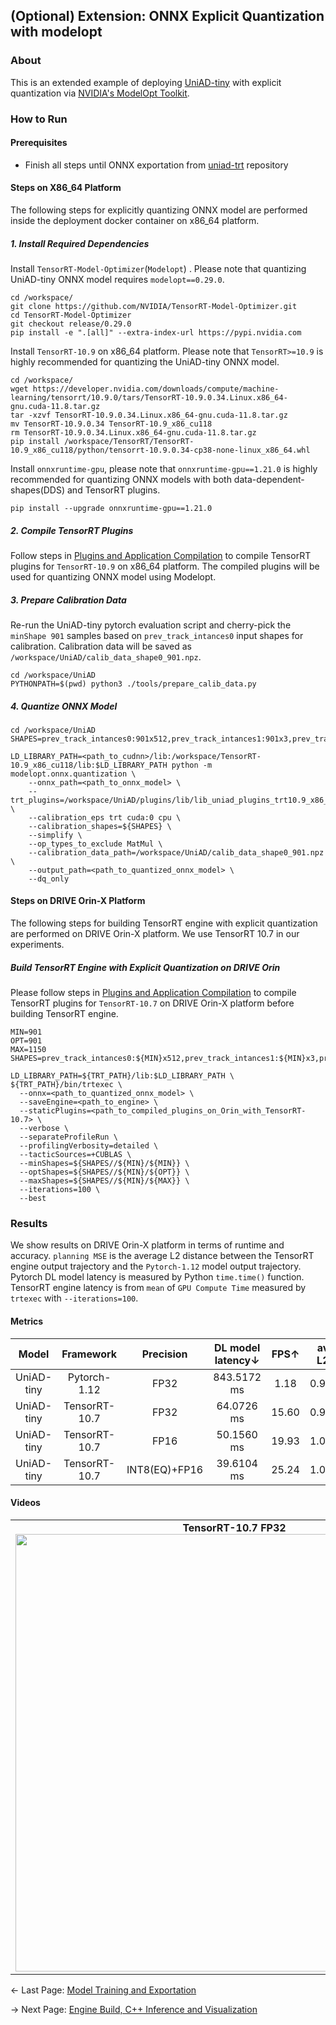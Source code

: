 ## (Optional) Extension: ONNX Explicit Quantization with modelopt
### About
This is an extended example of deploying [UniAD-tiny](https://github.com/NVIDIA/DL4AGX/tree/master/AV-Solutions/uniad-trt) with explicit quantization via [NVIDIA's ModelOpt Toolkit](https://github.com/NVIDIA/TensorRT-Model-Optimizer).
### How to Run
#### Prerequisites
- Finish all steps until ONNX exportation from [uniad-trt](https://github.com/NVIDIA/DL4AGX/tree/master/AV-Solutions/uniad-trt) repository

#### Steps on X86_64 Platform
The following steps for explicitly quantizing ONNX model are performed inside the deployment docker container on x86_64 platform.

##### 1. Install Required Dependencies
Install `TensorRT-Model-Optimizer`(`Modelopt`) . Please note that quantizing UniAD-tiny ONNX model requires `modelopt==0.29.0`.
```
cd /workspace/
git clone https://github.com/NVIDIA/TensorRT-Model-Optimizer.git
cd TensorRT-Model-Optimizer
git checkout release/0.29.0
pip install -e ".[all]" --extra-index-url https://pypi.nvidia.com
```
Install `TensorRT-10.9` on x86_64 platform. Please note that `TensorRT>=10.9` is highly recommended for quantizing the UniAD-tiny ONNX model.
```
cd /workspace/
wget https://developer.nvidia.com/downloads/compute/machine-learning/tensorrt/10.9.0/tars/TensorRT-10.9.0.34.Linux.x86_64-gnu.cuda-11.8.tar.gz
tar -xzvf TensorRT-10.9.0.34.Linux.x86_64-gnu.cuda-11.8.tar.gz
mv TensorRT-10.9.0.34 TensorRT-10.9_x86_cu118
rm TensorRT-10.9.0.34.Linux.x86_64-gnu.cuda-11.8.tar.gz
pip install /workspace/TensorRT/TensorRT-10.9_x86_cu118/python/tensorrt-10.9.0.34-cp38-none-linux_x86_64.whl
```
Install `onnxruntime-gpu`, please note that `onnxruntime-gpu==1.21.0` is highly recommended for quantizing ONNX models with both data-dependent-shapes(DDS) and TensorRT plugins.
```
pip install --upgrade onnxruntime-gpu==1.21.0
```

##### 2. Compile TensorRT Plugins
Follow steps in [Plugins and Application Compilation](../inference_app/README.md#plugins-and-application-compilation) to compile TensorRT plugins for `TensorRT-10.9` on x86_64 platform. 
The compiled plugins will be used for quantizing ONNX model using Modelopt.

##### 3. Prepare Calibration Data
Re-run the UniAD-tiny pytorch evaluation script and cherry-pick the `minShape 901` samples based on `prev_track_intances0` input shapes for calibration. Calibration data will be saved as `/workspace/UniAD/calib_data_shape0_901.npz`.
```
cd /workspace/UniAD
PYTHONPATH=$(pwd) python3 ./tools/prepare_calib_data.py
```

##### 4. Quantize ONNX Model
```
cd /workspace/UniAD
SHAPES=prev_track_intances0:901x512,prev_track_intances1:901x3,prev_track_intances3:901,prev_track_intances4:901,prev_track_intances5:901,prev_track_intances6:901,prev_track_intances8:901,prev_track_intances9:901x10,prev_track_intances11:901x4x256,prev_track_intances12:901x4,prev_track_intances13:901,prev_timestamp:1,prev_l2g_r_mat:1x3x3,prev_l2g_t:1x3,prev_bev:2500x1x256,timestamp:1,l2g_r_mat:1x3x3,l2g_t:1x3,img:1x6x3x256x416,img_metas_can_bus:18,img_metas_lidar2img:1x6x4x4,command:1,use_prev_bev:1,max_obj_id:1

LD_LIBRARY_PATH=<path_to_cudnn>/lib:/workspace/TensorRT-10.9_x86_cu118/lib:$LD_LIBRARY_PATH python -m modelopt.onnx.quantization \
    --onnx_path=<path_to_onnx_model> \
    --trt_plugins=/workspace/UniAD/plugins/lib/lib_uniad_plugins_trt10.9_x86_cu118.so \
    --calibration_eps trt cuda:0 cpu \
    --calibration_shapes=${SHAPES} \
    --simplify \
    --op_types_to_exclude MatMul \
    --calibration_data_path=/workspace/UniAD/calib_data_shape0_901.npz \
    --output_path=<path_to_quantized_onnx_model> \
    --dq_only
```

#### Steps on DRIVE Orin-X Platform
The following steps for building TensorRT engine with explicit quantization are performed on DRIVE Orin-X platform. We use TensorRT 10.7 in our experiments.

##### Build TensorRT Engine with Explicit Quantization on DRIVE Orin
Please follow steps in [Plugins and Application Compilation](../inference_app/README.md#plugins-and-application-compilation) to compile TensorRT plugins for `TensorRT-10.7` on DRIVE Orin-X platform before building TensorRT engine.
```
MIN=901
OPT=901
MAX=1150
SHAPES=prev_track_intances0:${MIN}x512,prev_track_intances1:${MIN}x3,prev_track_intances3:${MIN},prev_track_intances4:${MIN},prev_track_intances5:${MIN},prev_track_intances6:${MIN},prev_track_intances8:${MIN},prev_track_intances9:${MIN}x10,prev_track_intances11:${MIN}x4x256,prev_track_intances12:${MIN}x4,prev_track_intances13:${MIN}

LD_LIBRARY_PATH=${TRT_PATH}/lib:$LD_LIBRARY_PATH \
${TRT_PATH}/bin/trtexec \
  --onnx=<path_to_quantized_onnx_model> \
  --saveEngine=<path_to_engine> \
  --staticPlugins=<path_to_compiled_plugins_on_Orin_with_TensorRT-10.7> \
  --verbose \
  --separateProfileRun \
  --profilingVerbosity=detailed \
  --tacticSources=+CUBLAS \
  --minShapes=${SHAPES//${MIN}/${MIN}} \
  --optShapes=${SHAPES//${MIN}/${OPT}} \
  --maxShapes=${SHAPES//${MIN}/${MAX}} \
  --iterations=100 \
  --best
```


### Results
We show results on DRIVE Orin-X platform in terms of runtime and accuracy. `planning MSE` is the average L2 distance between the TensorRT engine output trajectory and the `Pytorch-1.12` model output trajectory. Pytorch DL model latency is measured by Python `time.time()` function. TensorRT engine latency is from `mean` of `GPU Compute Time` measured by `trtexec` with `--iterations=100`.
#### Metrics
| Model | Framework | Precision | DL model latency↓ | FPS↑ | avg. L2↓ | avg. Col↓ | planning MSE↓ |
| :---:| :---: | :---: | :---: | :---: | :---: | :---: | :---: |
| UniAD-tiny | Pytorch-1.12 | FP32 | 843.5172 ms | 1.18 | 0.9986  | 0.27 | 0 |
| UniAD-tiny | TensorRT-10.7 | FP32 | 64.0726 ms | 15.60 | 0.9986 | 0.27 | 9.2417e-07 |
| UniAD-tiny | TensorRT-10.7 | FP16 |  50.1560 ms | 19.93 | 1.0021 | 0.26 | 0.0458 |
| UniAD-tiny | TensorRT-10.7 | INT8(EQ)+FP16 | 39.6104 ms  | 25.24 | 1.0029 | 0.27 | 0.0502 |

#### Videos

<table>
  <tr>
    <td align="center">
      <strong>TensorRT-10.7 FP32</strong><br>
      <img src="../assets/uniad_fp32_video.gif" style="max-width:100%; width:700px">
    </td>
    <td align="center">
      <strong>TensorRT-10.7 BEST(EQ)</strong><br>
      <img src="../assets/uniad_best_eq_video.gif" style="max-width:100%; width:700px">
    </td>
  </tr>
</table>

<- Last Page: [Model Training and Exportation](train_export.md)

-> Next Page: [Engine Build, C++ Inference and Visualization](../inference_app/README.md)